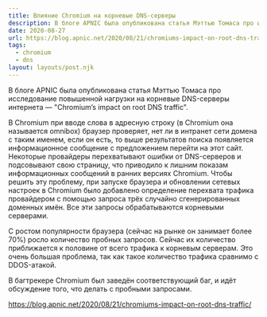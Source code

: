 ```yaml
---
title: Влияние Chromium на корневые DNS-серверы
description: В блоге APNIC была опубликована статья Мэттью Томаса про исследование повышенной нагрузки на корневые DNS-сервера интернета
date: 2020-08-27
url: https://blog.apnic.net/2020/08/21/chromiums-impact-on-root-dns-traffic/
tags:
  - chromium
  - dns
layout: layouts/post.njk
---
```

В блоге APNIC была опубликована статья Мэттью Томаса про исследование повышенной нагрузки на корневые DNS-серверы интернета — "Chromium’s impact on root DNS traffic".

В Chromium при вводе слова в адресную строку (в Chromium она называется omnibox) браузер проверяет, нет ли в интранет сети домена с таким именем, если он есть, то выше результатов поиска появляется информационное сообщение с предложением перейти на этот сайт. Некоторые провайдеры перехватывают ошибки от DNS-серверов и подсовывают свою страницу, что приводило к лишним показам информационных сообщений в ранних версиях Chromium. Чтобы решить эту проблему, при запуске браузера и обновлении сетевых настроек в Chromium было добавлено определение перехвата трафика провайдером с помощью запроса трёх случайно сгенерированных доменных имён. Все эти запросы обрабатываются корневыми серверами.

С ростом популярности браузера (сейчас на рынке он занимает более 70%) росло количество пробных запросов. Сейчас их количество приближается к половине от всего трафика к корневым серверам. Это очень большая проблема, так как такое количество трафика сравнимо с DDOS-атакой.

В багтрекере Chromium был заведён соответствующий баг, и идёт обсуждение того, что делать с пробными запросами.

https://blog.apnic.net/2020/08/21/chromiums-impact-on-root-dns-traffic/
